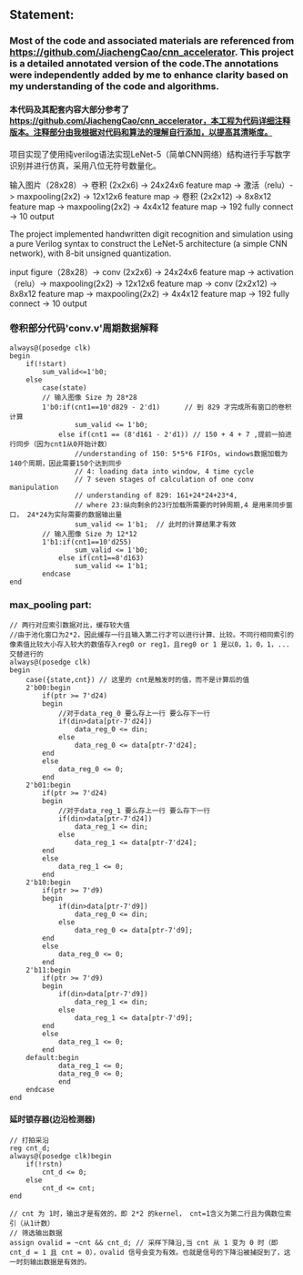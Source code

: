 ## Statement:
### Most of the code and associated materials are referenced from https://github.com/JiachengCao/cnn_accelerator. This project is a detailed annotated version of the code.The annotations were independently added by me to enhance clarity based on my understanding of the code and algorithms.
#### 本代码及其配套内容大部分参考了 https://github.com/JiachengCao/cnn_accelerator，本工程为代码详细注释版本。注释部分由我根据对代码和算法的理解自行添加，以提高其清晰度。

项目实现了使用纯verilog语法实现LeNet-5（简单CNN网络）结构进行手写数字识别并进行仿真，采用八位无符号数量化。  

输入图片（28x28）-> 卷积 (2x2x6) -> 24x24x6 feature map -> 激活（relu）-> maxpooling(2x2) -> 12x12x6 feature map -> 卷积 (2x2x12) -> 8x8x12 feature map -> maxpooling(2x2) -> 4x4x12 feature map
-> 192 fully connect -> 10 output 

The project implemented handwritten digit recognition and simulation using a pure Verilog syntax to construct the LeNet-5 architecture (a simple CNN network), with 8-bit unsigned quantization.  

input figure（28x28）-> conv (2x2x6) -> 24x24x6 feature map -> activation（relu）-> maxpooling(2x2) -> 12x12x6 feature map -> conv (2x2x12) -> 8x8x12 feature map -> maxpooling(2x2) -> 4x4x12 feature map
-> 192 fully connect -> 10 output 

### 卷积部分代码'conv.v'周期数据解释
	always@(posedge clk)
	begin
		if(!start)
			sum_valid<=1'b0;
		else
			case(state)
			// 输入图像 Size 为 28*28
			1'b0:if(cnt1==10'd829 - 2'd1)      // 到 829 才完成所有窗口的卷积计算
					sum_valid <= 1'b0;
				else if(cnt1 == (8'd161 - 2'd1)) // 150 + 4 + 7 ,提前一拍进行同步（因为cnt1从0开始计数）
					//understanding of 150: 5*5*6 FIFOs, windows数据加载为140个周期，因此需要150个达到同步
					// 4: loading data into window, 4 time cycle
					// 7 seven stages of calculation of one conv manipulation
					// understanding of 829: 161+24*24+23*4, 
					// where 23:纵向剩余的23行加载所需要的时钟周期,4 是用来同步窗口， 24*24为实际需要的数据输出量
					sum_valid <= 1'b1;  // 此时的计算结果才有效
			// 输入图像 Size 为 12*12		
			1'b1:if(cnt1==10'd255)
					sum_valid <= 1'b0;   
				else if(cnt1==8'd163)
					sum_valid <= 1'b1;    
			endcase
	end

### max_pooling part:
	// 两行对应索引数据对比，缓存较大值
	//由于池化窗口为2*2，因此缓存一行且输入第二行才可以进行计算、比较。不同行相同索引的像素值比较大小存入较大的数值存入reg0 or reg1，且reg0 or 1 是以0，1，0，1，...交替进行的
	always@(posedge clk)
	begin
		case({state,cnt}) // 这里的 cnt是触发时的值，而不是计算后的值
		2'b00:begin
			if(ptr >= 7'd24)
			begin
				//对于data_reg_0 要么存上一行 要么存下一行
				if(din>data[ptr-7'd24])
					data_reg_0 <= din;
				else
					data_reg_0 <= data[ptr-7'd24];
			end
			else
				data_reg_0 <= 0;
			end
		2'b01:begin
			if(ptr >= 7'd24)
			begin
				//对于data_reg_1 要么存上一行 要么存下一行
				if(din>data[ptr-7'd24])
					data_reg_1 <= din;
				else
					data_reg_1 <= data[ptr-7'd24];
			end
			else
				data_reg_1 <= 0;
			end
		2'b10:begin
			if(ptr >= 7'd9)
			begin
				if(din>data[ptr-7'd9])
					data_reg_0 <= din;
				else
					data_reg_0 <= data[ptr-7'd9];
			end
			else
				data_reg_0 <= 0;
			end
		2'b11:begin
			if(ptr >= 7'd9)
			begin
				if(din>data[ptr-7'd9])
					data_reg_1 <= din;
				else
					data_reg_1 <= data[ptr-7'd9];
			end
			else
				data_reg_1 <= 0;
			end 
		default:begin
				data_reg_1 <= 0; 
				data_reg_0 <= 0;
				end         
		endcase
	end
 #### 延时锁存器(边沿检测器)
 	// 打拍采沿
	reg cnt_d;
	always@(posedge clk)begin
		if(!rstn)
			cnt_d <= 0;
		else
			cnt_d <= cnt;
	end
	
	// cnt 为 1时，输出才是有效的，即 2*2 的kernel， cnt=1含义为第二行且为偶数位索引（从1计数）
	// 筛选输出数据
	assign ovalid = ~cnt && cnt_d; // 采样下降沿,当 cnt 从 1 变为 0 时（即 cnt_d = 1 且 cnt = 0），ovalid 信号会变为有效。也就是信号的下降沿被捕捉到了，这一时刻输出数据是有效的。
